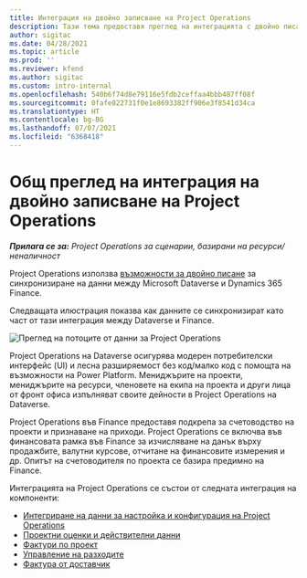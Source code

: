 ```yaml
---
title: Интеграция на двойно записване на Project Operations
description: Тази тема предоставя преглед на интеграцията с двойно писане на Project Operations.
author: sigitac
ms.date: 04/28/2021
ms.topic: article
ms.prod: ''
ms.reviewer: kfend
ms.author: sigitac
ms.custom: intro-internal
ms.openlocfilehash: 540b6f74d8e79116e5fdb2ceffaa4bbb487ff08f
ms.sourcegitcommit: 0fafe022731f0e1e8693382ff906e3f8541d34ca
ms.translationtype: HT
ms.contentlocale: bg-BG
ms.lasthandoff: 07/07/2021
ms.locfileid: "6368418"
---
```

# <a name="project-operations-dual-write-integration-overview"></a>Общ преглед на интеграция на двойно записване на Project Operations

_**Прилага се за:** Project Operations за сценарии, базирани на ресурси/неналичност_

Project Operations използва [възможности за двойно писане](/dynamics365/fin-ops-core/dev-itpro/data-entities/dual-write/dual-write-home-page) за синхронизиране на данни между Microsoft Dataverse и Dynamics 365 Finance.

Следващата илюстрация показва как данните се синхронизират като част от тази интеграция между Dataverse и Finance.

![Преглед на потоците от данни за Project Operations](./media/ProjectOperationsFlows.jpg)

Project Operations на Dataverse осигурява модерен потребителски интерфейс (UI) и лесна разширяемост без код/малко код с помощта на възможности на Power Platform. Мениджърите на проекти, мениджърите на ресурси, членовете на екипа на проекта и други лица от фронт офиса изпълняват своите дейности в Project Operations на Dataverse.

Project Operations във Finance предоставя подкрепа за счетоводство на проекти и признаване на приходи. Project Operations се включва във финансовата рамка във Finance за изчисляване на данък върху продажбите, валутни курсове, отчитане на финансовите измерения и др. Опитът на счетоводителя по проекта се базира предимно на Finance.

Интеграцията на Project Operations се състои от следната интеграция на компоненти:


- [Интегриране на данни за настройка и конфигурация на Project Operations](resource-dual-write-setup-integration.md) 
- [Проектни оценки и действителни данни](resource-dual-write-estimates-actuals.md)
- [Фактури по проект](resource-dual-write-project-invoice.md)
- [Управление на разходите](resource-dual-write-expense.md)
- [Фактура от доставчик](resource-dual-write-vendor-invoice.md)

